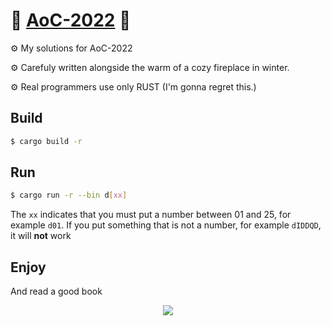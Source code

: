 # :santa: [AoC-2022](https://adventofcode.com/2022) :santa:
⚙️ My solutions for AoC-2022

⚙️ Carefuly written alongside the warm of a cozy fireplace in winter.

⚙️ Real programmers use only RUST (I'm gonna regret this.)

## Build

```bash
$ cargo build -r
```

## Run

```bash
$ cargo run -r --bin d[xx]
```

The `xx` indicates that you must put a number between 01 and 25, for example `d01`. If you put something that is not a number, for example `dIDDQD`, it will **not** work

## Enjoy

And read a good book

<p align="center">
<a href="https://www.amazon.com.au/Rust-Steam-Anne-Renwick/dp/1948359111"><img src="https://i.gr-assets.com/images/S/compressed.photo.goodreads.com/books/1616480988i/57502930._UY200_.jpg"></a>
</p>
